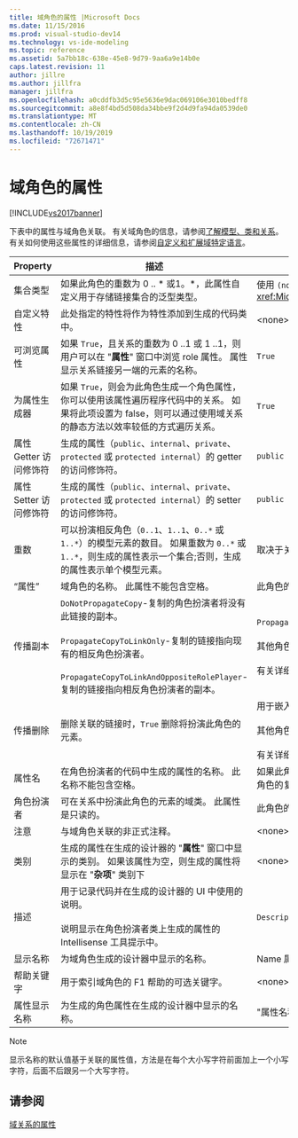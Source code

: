 ```yaml
---
title: 域角色的属性 |Microsoft Docs
ms.date: 11/15/2016
ms.prod: visual-studio-dev14
ms.technology: vs-ide-modeling
ms.topic: reference
ms.assetid: 5a7bb18c-638e-45e8-9d79-9aa6a9e14b0e
caps.latest.revision: 11
author: jillre
ms.author: jillfra
manager: jillfra
ms.openlocfilehash: a0cddfb3d5c95e5636e9dac069106e3010bedff8
ms.sourcegitcommit: a8e8f4bd5d508da34bbe9f2d4d9fa94da0539de0
ms.translationtype: MT
ms.contentlocale: zh-CN
ms.lasthandoff: 10/19/2019
ms.locfileid: "72671471"
---
```

# <a name="properties-of-domain-roles"></a>域角色的属性
[!INCLUDE[vs2017banner](../includes/vs2017banner.md)]

下表中的属性与域角色关联。 有关域角色的信息，请参阅[了解模型、类和关系](../modeling/understanding-models-classes-and-relationships.md)。 有关如何使用这些属性的详细信息，请参阅[自定义和扩展域特定语言](../modeling/customizing-and-extending-a-domain-specific-language.md)。

|Property|描述|Default|
|--------------|-----------------|-------------|
|集合类型|如果此角色的重数为 0 .. * 或1。\*，此属性自定义用于存储链接集合的泛型类型。|使用 `(none)`  -  <xref:Microsoft.VisualStudio.Modeling.LinkedElementCollection%601>|
|自定义特性|此处指定的特性将作为特性添加到生成的代码类中。|\<none>|
|可浏览属性|如果 `True`，且关系的重数为 0 ..1 或 1 ..1，则用户可以在 "**属性**" 窗口中浏览 role 属性。 属性显示关系链接另一端的元素的名称。|`True`|
|为属性生成器|如果 `True`，则会为此角色生成一个角色属性，你可以使用该属性遍历程序代码中的关系。 如果将此项设置为 false，则可以通过使用域关系的静态方法以效率较低的方式遍历关系。|`True`|
|属性 Getter 访问修饰符|生成的属性（`public`、`internal`、`private`、`protected` 或 `protected internal`）的 getter 的访问修饰符。|`public`|
|属性 Setter 访问修饰符|生成的属性（`public`、`internal`、`private`、`protected` 或 `protected internal`）的 setter 的访问修饰符。|`public`|
|重数|可以扮演相反角色（`0..1`、`1..1`、`0..*` 或 `1..*`）的模型元素的数目。 如果重数为 `0..*` 或 `1..*`，则生成的属性表示一个集合;否则，生成的属性表示单个模型元素。|取决于关系类型以及这是关系中的源角色还是目标角色。|
|“属性”|域角色的名称。 此属性不能包含空格。|此角色的角色扮演者的域类的名称。|
|传播副本|`DoNotPropagateCopy`-复制的角色扮演者将没有此链接的副本。<br /><br /> `PropagateCopyToLinkOnly`-复制的链接指向现有的相反角色扮演者。<br /><br /> `PropagateCopyToLinkAndOppositeRolePlayer`-复制的链接指向相反角色扮演者的副本。|`PropagateCopyToLinkAndOppositeRolePlayer` 嵌入的源角色。<br /><br /> 其他角色的 `DoNotPropagateCopy`。<br /><br /> 有关详细信息，请参阅[自定义复制行为](../modeling/customizing-copy-behavior.md)|
|传播删除|删除关联的链接时，`True` 删除将扮演此角色的元素。|用于嵌入角色目标的 `True`。<br /><br /> 其他角色的 `False`。<br /><br /> 有关详细信息，请参阅[自定义删除行为](../modeling/customizing-deletion-behavior.md)。|
|属性名|在角色扮演者的代码中生成的属性的名称。 此名称不能包含空格。|如果此角色具有零对一或一对一的重数，则相反角色的名称;否则，相反角色的复数名称。|
|角色扮演者|可在关系中扮演此角色的元素的域类。 此属性是只读的。|此角色的角色扮演者的域类。|
|注意|与域角色关联的非正式注释。|\<none>|
|类别|生成的属性在生成的设计器的 "**属性**" 窗口中显示的类别。 如果该属性为空，则生成的属性将显示在 "**杂项**" 类别下|\<none>|
|描述|用于记录代码并在生成的设计器的 UI 中使用的说明。<br /><br /> 说明显示在角色扮演者类上生成的属性的 Intellisense 工具提示中。|`Description for`*角色的完整名称*|
|显示名称|为域角色生成的设计器中显示的名称。|Name 属性的调整后的值。|
|帮助关键字|用于索引域角色的 F1 帮助的可选关键字。|\<none>|
|属性显示名称|为生成的角色属性在生成的设计器中显示的名称。|"属性名称" 属性的调整后的值。|

> [!NOTE]
> 显示名称的默认值基于关联的属性值，方法是在每个大小写字符前面加上一个小写字符，后面不后跟另一个大写字符。

## <a name="see-also"></a>请参阅
 [域关系的属性](../modeling/properties-of-domain-relationships.md)
